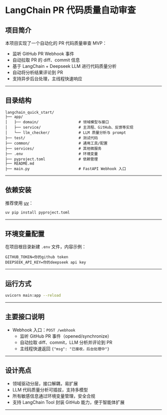# LangChain PR 代码质量自动审查

## 项目简介

本项目实现了一个自动化的 PR 代码质量审查 MVP：
- 监听 GitHub PR Webhook 事件
- 自动拉取 PR 的 diff、commit 信息
- 基于 LangChain + Deepseek LLM 进行代码质量分析
- 自动将分析结果评论到 PR
- 支持异步后台处理，主线程快速响应

---

## 目录结构

```
langchain_quick_start/
├── app/
│   ├── domain/                  # 领域模型与接口
│   ├── service/                 # 主流程、GitHub、反馈等实现
│   └── llm_checker/             # LLM 质量分析与 prompt
├── test/                        # 测试代码
├── common/                      # 通用工具/配置
├── services/                    # 其他微服务
├── .env                         # 环境变量
├── pyproject.toml               # 依赖管理
├── README.md
├── main.py                      # FastAPI Webhook 入口
```

---

## 依赖安装

推荐使用 [uv](https://github.com/astral-sh/uv)：

```bash
uv pip install pyproject.toml
```

---

## 环境变量配置

在项目根目录新建 `.env` 文件，内容示例：
```
GITHUB_TOKEN=你的github token
DEEPSEEK_API_KEY=你的deepseek api key
```

---

## 运行方式

```bash
uvicorn main:app --reload
```

---

## 主要接口说明

- Webhook 入口：`POST /webhook`
  - 监听 GitHub PR 事件（opened/synchronize）
  - 自动拉取 diff、commit，LLM 分析并评论到 PR
  - 主线程快速返回 `{"msg": "已接收，后台处理中"}`

---

## 设计亮点

- 领域驱动分层，接口解耦，易扩展
- LLM 代码质量分析可插拔，支持多模型
- 所有敏感信息通过环境变量管理，安全合规
- 支持 LangChain Tool 封装 GitHub 能力，便于智能体扩展

---
